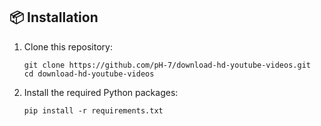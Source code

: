 

## 📦 Installation

1. Clone this repository:
   ```console
   git clone https://github.com/pH-7/download-hd-youtube-videos.git
   cd download-hd-youtube-videos
   ```

2. Install the required Python packages:
   ```console
   pip install -r requirements.txt
   ```

   